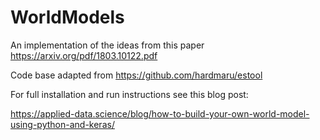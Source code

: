 # WorldModels
An implementation of the ideas from this paper https://arxiv.org/pdf/1803.10122.pdf

Code base adapted from https://github.com/hardmaru/estool

For full installation and run instructions see this blog post:

https://applied-data.science/blog/how-to-build-your-own-world-model-using-python-and-keras/
